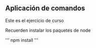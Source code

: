 ## Aplicación de comandos

Este es el ejercicio de curso


Recuerden instalar los paquetes de node

 ''' 
 npm install
 '''